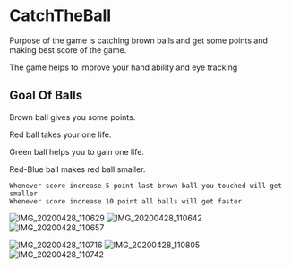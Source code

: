 # CatchTheBall

Purpose of the game is catching brown balls and get some points and making best score of the game.

The game helps to improve your hand ability and eye tracking

## Goal Of Balls

Brown ball gives you some points.

Red ball takes your one life.

Green ball helps you to gain one life.

Red-Blue ball makes red ball smaller.

    Whenever score increase 5 point last brown ball you touched will get smaller
    Whenever score increase 10 point all balls will get faster.

![IMG_20200428_110629](https://user-images.githubusercontent.com/26170070/80463865-93933880-8941-11ea-9a50-70def2543313.jpg)
![IMG_20200428_110642](https://user-images.githubusercontent.com/26170070/80464220-28963180-8942-11ea-8eea-43484aeb2793.jpg)
![IMG_20200428_110657](https://user-images.githubusercontent.com/26170070/80464244-2f24a900-8942-11ea-87e8-3460d6f43d43.jpg)

![IMG_20200428_110716](https://user-images.githubusercontent.com/26170070/80464266-364bb700-8942-11ea-8a87-05178e57ff46.jpg)
![IMG_20200428_110805](https://user-images.githubusercontent.com/26170070/80464277-3d72c500-8942-11ea-8176-9b792db5f822.jpg)
![IMG_20200428_110742](https://user-images.githubusercontent.com/26170070/80464292-42d00f80-8942-11ea-8025-1b4c4100dd6b.jpg)

